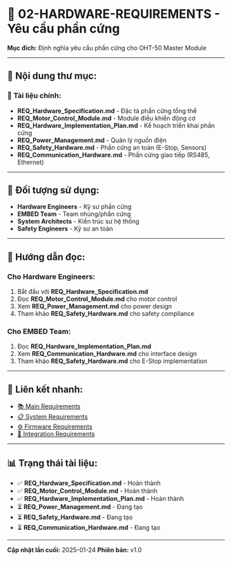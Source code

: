 # 🔧 02-HARDWARE-REQUIREMENTS - Yêu cầu phần cứng

**Mục đích:** Định nghĩa yêu cầu phần cứng cho OHT-50 Master Module

---

## 📁 **Nội dung thư mục:**

### **📄 Tài liệu chính:**
- **REQ_Hardware_Specification.md** - Đặc tả phần cứng tổng thể
- **REQ_Motor_Control_Module.md** - Module điều khiển động cơ
- **REQ_Hardware_Implementation_Plan.md** - Kế hoạch triển khai phần cứng
- **REQ_Power_Management.md** - Quản lý nguồn điện
- **REQ_Safety_Hardware.md** - Phần cứng an toàn (E-Stop, Sensors)
- **REQ_Communication_Hardware.md** - Phần cứng giao tiếp (RS485, Ethernet)

---

## 🎯 **Đối tượng sử dụng:**
- **Hardware Engineers** - Kỹ sư phần cứng
- **EMBED Team** - Team nhúng/phần cứng
- **System Architects** - Kiến trúc sư hệ thống
- **Safety Engineers** - Kỹ sư an toàn

---

## 📖 **Hướng dẫn đọc:**

### **Cho Hardware Engineers:**
1. Bắt đầu với **REQ_Hardware_Specification.md**
2. Đọc **REQ_Motor_Control_Module.md** cho motor control
3. Xem **REQ_Power_Management.md** cho power design
4. Tham khảo **REQ_Safety_Hardware.md** cho safety compliance

### **Cho EMBED Team:**
1. Đọc **REQ_Hardware_Implementation_Plan.md**
2. Xem **REQ_Communication_Hardware.md** cho interface design
3. Tham khảo **REQ_Safety_Hardware.md** cho E-Stop implementation

---

## 🔗 **Liên kết nhanh:**
- [📚 Main Requirements](../INDEX.md)
- [📋 System Requirements](../01-SYSTEM-REQUIREMENTS/)
- [⚙️ Firmware Requirements](../03-FIRMWARE-REQUIREMENTS/)
- [🔗 Integration Requirements](../06-INTEGRATION-REQUIREMENTS/)

---

## 📊 **Trạng thái tài liệu:**
- ✅ **REQ_Hardware_Specification.md** - Hoàn thành
- ✅ **REQ_Motor_Control_Module.md** - Hoàn thành
- ✅ **REQ_Hardware_Implementation_Plan.md** - Hoàn thành
- ⏳ **REQ_Power_Management.md** - Đang tạo
- ⏳ **REQ_Safety_Hardware.md** - Đang tạo
- ⏳ **REQ_Communication_Hardware.md** - Đang tạo

---

**Cập nhật lần cuối:** 2025-01-24
**Phiên bản:** v1.0
